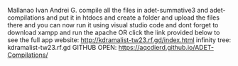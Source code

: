 Mallanao Ivan Andrei G. compile all the files in adet-summative3 and adet-compilations and put it in htdocs and create a folder and upload the files there and you can now run it using visual studio code and dont forget to download xampp and run the apache OR click the link provided below to see the full app website: http://kdramalist-tw23.rf.gd/index.html infinity tree: kdramalist-tw23.rf.gd
GITHUB OPEN: https://aqcdierd.github.io/ADET-Compilations/
